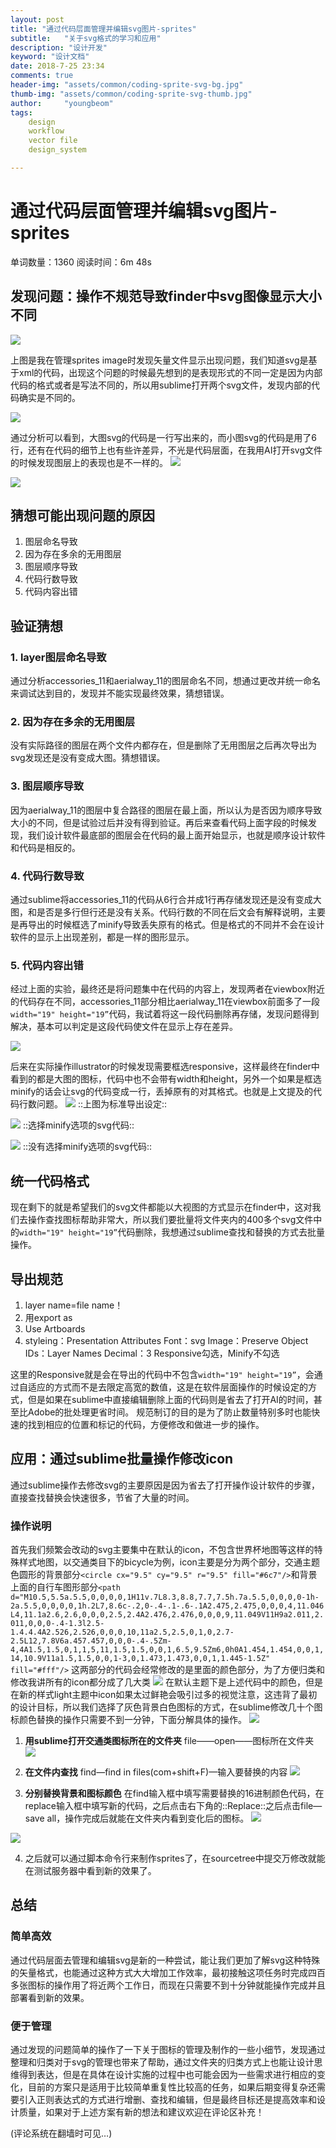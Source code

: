 ```yaml
---
layout: post
title: "通过代码层面管理并编辑svg图片-sprites"
subtitle:   "关于svg格式的学习和应用"
description: "设计开发"
keyword: "设计文档"
date: 2018-7-25 23:34
comments: true
header-img: "assets/common/coding-sprite-svg-bg.jpg"
thumb-img: "assets/common/coding-sprite-svg-thumb.jpg"
author:     "youngbeom"
tags:
    design 
    workflow
    vector file
    design_system

---
```


# 通过代码层面管理并编辑svg图片-sprites

单词数量：1360  阅读时间：6m 48s

## 发现问题：操作不规范导致finder中svg图像显示大小不同
![](http://youngbeom-cloud.oss-cn-shanghai.aliyuncs.com/blog/assets/2018/07/coding-sprite-svg-1.png)

上图是我在管理sprites image时发现矢量文件显示出现问题，我们知道svg是基于xml的代码，出现这个问题的时候最先想到的是表现形式的不同一定是因为内部代码的格式或者是写法不同的，所以用sublime打开两个svg文件，发现内部的代码确实是不同的。

![](http://youngbeom-cloud.oss-cn-shanghai.aliyuncs.com/blog/assets/2018/07/coding-sprite-svg-2.png)

通过分析可以看到，大图svg的代码是一行写出来的，而小图svg的代码是用了6行，还有在代码的细节上也有些许差异，不光是代码层面，在我用AI打开svg文件的时候发现图层上的表现也是不一样的。
![](http://youngbeom-cloud.oss-cn-shanghai.aliyuncs.com/blog/assets/2018/07/coding-sprite-svg-3.png)

![](http://youngbeom-cloud.oss-cn-shanghai.aliyuncs.com/blog/assets/2018/07/coding-sprite-svg-4.png)

## 猜想可能出现问题的原因
1. 图层命名导致
2. 因为存在多余的无用图层
3. 图层顺序导致
4. 代码行数导致
5. 代码内容出错

## 验证猜想

### 1. layer图层命名导致
通过分析accessories_11和aerialway_11的图层命名不同，想通过更改并统一命名来调试达到目的，发现并不能实现最终效果，猜想错误。

### 2. 因为存在多余的无用图层
没有实际路径的图层在两个文件内都存在，但是删除了无用图层之后再次导出为svg发现还是没有变成大图。猜想错误。

### 3. 图层顺序导致 
因为aerialway_11的图层中复合路径的图层在最上面，所以认为是否因为顺序导致大小的不同，但是试验过后并没有得到验证。再后来查看代码上面<path>字段的时候发现，我们设计软件最底部的图层会在代码的最上面开始显示，也就是顺序设计软件和代码是相反的。

### 4. 代码行数导致
通过sublime将accessories_11的代码从6行合并成1行再存储发现还是没有变成大图，和是否是多行但行还是没有关系。代码行数的不同在后文会有解释说明，主要是再导出的时候框选了minify导致丢失原有的格式。但是格式的不同并不会在设计软件的显示上出现差别，都是一样的图形显示。

### 5. 代码内容出错
经过上面的实验，最终还是将问题集中在代码的内容上，发现两者在viewbox附近的代码存在不同，accessories_11部分相比aerialway_11在viewbox前面多了一段`width="19" height="19”`代码，我试着将这一段代码删除再存储，发现问题得到解决，基本可以判定是这段代码使文件在显示上存在差异。

![](http://youngbeom-cloud.oss-cn-shanghai.aliyuncs.com/blog/assets/2018/07/coding-sprite-svg-5.png)

后来在实际操作illustrator的时候发现需要框选responsive，这样最终在finder中看到的都是大图的图标，代码中也不会带有width和height，另外一个如果是框选minify的话会让svg的代码变成一行，丢掉原有的对其格式。也就是上文提及的代码行数问题。
![](http://youngbeom-cloud.oss-cn-shanghai.aliyuncs.com/blog/assets/2018/07/coding-sprite-svg-6.png)
::上图为标准导出设定::



![](http://youngbeom-cloud.oss-cn-shanghai.aliyuncs.com/blog/assets/2018/07/coding-sprite-svg-7.png)
::选择minify选项的svg代码::


![](http://youngbeom-cloud.oss-cn-shanghai.aliyuncs.com/blog/assets/2018/07/coding-sprite-svg-8.png)
::没有选择minify选项的svg代码::




## 统一代码格式
现在剩下的就是希望我们的svg文件都能以大视图的方式显示在finder中，这对我们去操作查找图标帮助非常大，所以我们要批量将文件夹内的400多个svg文件中的`width="19" height="19”`代码删除，我想通过sublime查找和替换的方式去批量操作。

## 导出规范
1. layer name=file name！
2. 用export as
3. Use Artboards
4. styleing：Presentation Attributes
Font：svg
Image：Preserve
Object IDs：Layer Names
Decimal：3
Responsive勾选，Minify不勾选

这里的Responsive就是会在导出的代码中不包含`width="19" height="19”`，会通过自适应的方式而不是去限定高宽的数值，这是在软件层面操作的时候设定的方式，但是如果在sublime中直接编辑删除上面的代码则是省去了打开AI的时间，甚至比Adobe的批处理更省时间。
规范制订的目的是为了防止数量特别多时也能快速的找到相应的位置和标记的代码，方便修改和做进一步的操作。


## 应用：通过sublime批量操作修改icon
通过sublime操作去修改svg的主要原因是因为省去了打开操作设计软件的步骤，直接查找替换会快速很多，节省了大量的时间。
### 操作说明
首先我们频繁会改动的svg主要集中在默认的icon，不包含世界杯地图等这样的特殊样式地图，以交通类目下的bicycle为例，icon主要是分为两个部分，交通主题色圆形的背景部分`<circle cx="9.5" cy="9.5" r="9.5" fill="#6c7"/>`和背景上面的自行车图形部分`<path d="M10.5,5.5a.5.5,0,0,0,0,1H11v.7L8.3,8.8,7.7,7.5h.7a.5.5,0,0,0,0-1h-2a.5.5,0,0,0,0,1h.2L7,8.6c-.2,0-.4-.1-.6-.1A2.475,2.475,0,0,0,4,11.046L4,11.1a2.6,2.6,0,0,0,2.5,2.4A2.476,2.476,0,0,0,9,11.049V11H9a2.011,2.011,0,0,0-.4-1.3l2.5-1.4.4.4A2.526,2.526,0,0,0,10,11a2.5,2.5,0,1,0,2.7-2.5L12,7.8V6a.457.457,0,0,0-.4-.5Zm-4,4A1.5,1.5,0,1,1,5,11,1.5,1.5,0,0,1,6.5,9.5Zm6,0h0A1.454,1.454,0,0,1,14,10.9V11a1.5,1.5,0,0,1-3,0,1.473,1.473,0,0,1,1.445-1.5Z" fill="#fff"/>`  这两部分的代码会经常修改的是里面的颜色部分，为了方便归类和修改我讲所有的icon都分成了几大类
![](http://youngbeom-cloud.oss-cn-shanghai.aliyuncs.com/blog/assets/2018/07/coding-sprite-svg-9.png)
在默认主题下是上述代码中的颜色，但是在新的样式light主题中icon如果太过鲜艳会吸引过多的视觉注意，这违背了最初的设计目标，所以我们选择了灰色背景白色图标的方式，在sublime修改几十个图标颜色替换的操作只需要不到一分钟，下面分解具体的操作。
![](http://youngbeom-cloud.oss-cn-shanghai.aliyuncs.com/blog/assets/2018/07/coding-sprite-svg-10.jpg)


1. **用sublime打开交通类图标所在的文件夹**
 file——open——图标所在文件夹
![](http://youngbeom-cloud.oss-cn-shanghai.aliyuncs.com/blog/assets/2018/07/coding-sprite-svg-11.png)
2. **在文件内查找**
find—find in files(com+shift+F)—输入要替换的内容
![](http://youngbeom-cloud.oss-cn-shanghai.aliyuncs.com/blog/assets/2018/07/coding-sprite-svg-12.png)

3. **分别替换背景和图标颜色**
在find输入框中填写需要替换的16进制颜色代码，在replace输入框中填写新的代码，之后点击右下角的::Replace::之后点击file—save all，操作完成后就能在文件夹内看到变化后的图标。
![](http://youngbeom-cloud.oss-cn-shanghai.aliyuncs.com/blog/assets/2018/07/coding-sprite-svg-13.png)

![](http://youngbeom-cloud.oss-cn-shanghai.aliyuncs.com/blog/assets/2018/07/coding-sprite-svg-14.png)

4. 之后就可以通过脚本命令行来制作sprites了，在sourcetree中提交万修改就能在测试服务器中看到新的效果了。

## 总结
### 简单高效
通过代码层面去管理和编辑svg是新的一种尝试，能让我们更加了解svg这种特殊的矢量格式，也能通过这种方式大大增加工作效率，最初接触这项任务时完成四百多张图标的操作用了将近两个工作日，而现在只需要不到十分钟就能操作完成并且部署看到新的效果。
### 便于管理
通过发现的问题简单的操作了一下关于图标的管理及制作的一些小细节，发现通过整理和归类对于svg的管理也带来了帮助，通过文件夹的归类方式上也能让设计思维得到表达，但是在具体在设计实施的过程中也可能会因为一些需求进行相应的变化，目前的方案只是适用于比较简单重复性比较高的任务，如果后期变得复杂还需要引入正则表达式的方式进行增删、查找和编辑，但是最终目标还是提高效率和设计质量，如果对于上述方案有新的想法和建议欢迎在评论区补充！

(评论系统在翻墙时可见…)

